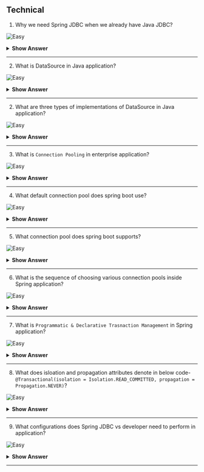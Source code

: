 ## Technical

1. Why we need Spring JDBC when we already have Java JDBC?

![Easy](https://github.com/revaturelabs/interviewquestions/blob/dev/ComplexityTags/simple%20(2).svg)

<details> <summary> <b> Show Answer </b> </summary>

<blockquote> 
    
- JDBC is core API to connect your java application with any database vendor.
- When we uses Java JDBC there are multiple configuration steps, starting from loading driver till closing the DB connection developer has to manage.
- When we use Spring JDBC module under Spring framework, it takes care of all low level common JDBC operation and allows developer to focus only on business logic.
</blockquote> 

</details>

---

2. What is DataSource in Java application?

![Easy](https://github.com/revaturelabs/interviewquestions/blob/dev/ComplexityTags/simple%20(2).svg)

<details> <summary> <b> Show Answer </b> </summary>

<blockquote> 
    
- DataSource is a factory for connections to the physical data source.
- In enterprise application DataSource object is the preferred means of getting a connection to your database.
</blockquote> 

</details>

---

2. What are three types of implementations of DataSource in Java application?

![Easy](https://github.com/revaturelabs/interviewquestions/blob/dev/ComplexityTags/simple%20(2).svg)

<details> <summary> <b> Show Answer </b> </summary>

<blockquote> 
    
- The DataSource interface is implemented by a driver vendor. There are three types of implementations:
    - `Basic implementation` - produces a standard Connection object
    - `Connection pooling implementation` -- produces a Connection object that will automatically participate in connection pooling. 
    - `Distributed transaction implementation` -- produces a Connection object that may be used for distributed transactions and almost always participates in connection pooling. 
</blockquote> 

</details>

---
3. What is `Connection Pooling` in enterprise application?

![Easy](https://github.com/revaturelabs/interviewquestions/blob/dev/ComplexityTags/simple%20(2).svg)

<details> <summary> <b> Show Answer </b> </summary>

<blockquote> 
    
- `Connection pooling` is a technique of creating and managing a pool of connections that are reused rather than created each time a connection is requested. 
- Connection pooling can greatly increase the performance of your Java application, while reducing overall resource usage.
-  Connection pool is a memory cache of database connections which is maintained by a connection pooling provider as a layer on top of any standard JDBC driver.
</blockquote> 

</details>

---
4. What default connection pool does spring boot use?

![Easy](https://github.com/revaturelabs/interviewquestions/blob/dev/ComplexityTags/simple%20(2).svg)

<details> <summary> <b> Show Answer </b> </summary>

<blockquote> 
    
- Spring Boot uses HikariCP as the default connection pool.
- HikariCP has great performance and concurrency.
</blockquote> 

</details>

---

5. What connection pool does spring boot supports?

![Easy](https://github.com/revaturelabs/interviewquestions/blob/dev/ComplexityTags/simple%20(2).svg)

<details> <summary> <b> Show Answer </b> </summary>

<blockquote> 
    
- Spring Boot supports various popular connection pool providers as listed below:
    - `HikariCP`
    - `Tomcat pooling Datasource`
    - `Commons DBCP2`
    - `Oracle UCP & OracleDataSource`
    - `Spring Framework’s SimpleDriverDataSource`
    - `H2 JdbcDataSource`
    - `PostgreSQL PGSimpleDataSource`
    - `C3P0`
</blockquote> 

</details>

---
6. What is the sequence of choosing various connection pools inside Spring application?

![Easy](https://github.com/revaturelabs/interviewquestions/blob/dev/ComplexityTags/simple%20(2).svg)

<details> <summary> <b> Show Answer </b> </summary>

<blockquote> 
    
- Spring Boot uses the following algorithm for choosing a specific implementation:
    - If HikariCP is available, Spring always chooses it.
    - Otherwise, if the Tomcat pooling DataSource is available, Spring will use it.
    - Otherwise, if Commons DBCP2 is available, Spring will use that.
- If none of HikariCP, Tomcat, and DBCP2 are available and if Oracle UCP is available, Spring will use it.
</blockquote> 

</details>

---
7. What is `Programmatic & Declarative Trasnaction Management` in Spring application?

![Easy](https://github.com/revaturelabs/interviewquestions/blob/dev/ComplexityTags/simple%20(2).svg)

<details> <summary> <b> Show Answer </b> </summary>

<blockquote> 
    
- Spring provides both `Programmatic` and `Declarative` transaction management.
- In Programmatic Transaction management we have transaction management code surrounding our business code. 
- It gives extreme flexibility but is difficult to maintain.
- Where as in Declarative Transaction management we separate transaction management code from the business code. 
- We can configure Declarative Transaction management using both annotations and XML based configuration.
- Most Spring Framework users choose declarative transaction management as this option has the least impact on application code.
- To summarize, Programmatic Transaction management is more flexible during development time but less flexible during application life. whereas Declarative Transaction management is less flexible during development time but more flexible during application life
</blockquote> 

</details>

---
8. What does isloation and propagation attributes denote in below code-
`@Transactional(isolation = Isolation.READ_COMMITTED, propagation = Propagation.NEVER)`?

![Easy](https://github.com/revaturelabs/interviewquestions/blob/dev/ComplexityTags/simple%20(2).svg)

<details> <summary> <b> Show Answer </b> </summary>

<blockquote> 
    
- While using Declarative Transaction management we can provide isolation & propogation attributes which serves below purpose:
    - `Isolation`: The degree to which this transaction is isolated from the work of other transactions. For example, can this transaction see uncommitted writes from other transactions?
    - `Propagation`: Typically, all code within a transaction scope runs in that transaction. However, you can specify the behavior if a transactional method is run when a transaction context already exists. For example, code can continue running in the existing transaction (the common case), or the existing transaction can be suspended and a new transaction created.
</blockquote> 

</details>

---
9. What configurations does Spring JDBC vs developer need to perform in application?

![Easy](https://github.com/revaturelabs/interviewquestions/blob/dev/ComplexityTags/simple%20(2).svg)

<details> <summary> <b> Show Answer </b> </summary>

<blockquote> 
    
- The table shows which actions Spring takes care of and which actions are your responsibility.
  
| **Steps** | **Action**                                               | **Spring** | **Developer** |
| --------- | -------------------------------------------------------- | ---------- | ------------- |
| 1         | Define connection parameters.                            |            | X             |
| 2         | Open the connection.                                     | X          |               |
| 3         | Specify the SQL statement.                               |            | X             |
| 4         | Declare parameters and provide parameter values          |            | X             |
| 5         | Prepare and run the statement.                           | X          |               |
| 6         | Set up the loop to iterate through the results (if any). | X          |               |
| 7         | Do the work for each iteration.                          |            | X             |
| 8         | Process any exception.                                   | X          |               |
| 9         | Handle transactions.                                     | X          |               |
| 10        | Close the connection, the statement, and the resultset.  | X          |               |

</blockquote> 

</details>

---
